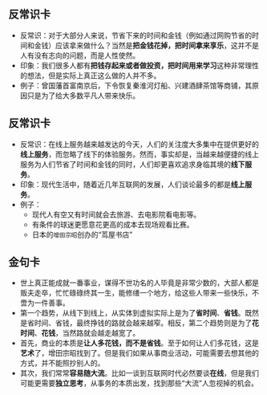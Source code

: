 
## 反常识卡
- 反常识：对于大部分人来说，节省下来的时间和金钱（例如通过网购节省的时间和金钱）应该拿来做什么？当然是**把金钱花掉，把时间拿来享乐**，这并不是人有没有志向的问题，而是人性使然。
- 印象：我们很多人都有**把钱存起来或者做投资，把时间用来学习**这种非常理性的想法，但是实际上真正这么做的人并不多。
- 例子：曾国藩首富南京后，下令恢复秦淮河灯船、兴建酒肆茶馆等商铺，其原因只是为了给大多数平凡人带来快乐。

## 反常识卡
- 反常识：在线上服务越来越发达的今天，人们的关注度大多集中在提供更好的**线上服务**，而忽略了线下的体验服务。然而，事实却是，当越来越便捷的线上服务为人们节省了时间和金钱的同时，人们却更喜欢追求身临其境的**线下服务**。
- 印象：现代生活中，随着近几年互联网的发展，人们谈论最多的都是**线上服务**。
- 例子： 
	- 现代人有空又有时间就会去旅游、去电影院看电影等。
	- 有条件的球迷更愿意花更高的成本去现场观看比赛。
	- 日本的`增田宗昭`创办的“茑屋书店”

## 金句卡
- 世上真正能成就一番事业，谋得不世功名的人毕竟是非常少数的，大部人都是贩夫走卒，忙忙碌碌终其一生，能修缮一个地方，给这些人带来一些快乐，不啻为一件善事。
- 第一个趋势，从线下到线上，从实体到虚拟实际上是为了**省时间**、**省钱**。既然是省时间、省钱，最终挣钱的路就会越来越窄。相反，第二个趋势则是为了**花时间**、**花钱**，当然路就会越走越宽了。
- 首先，商业的本质是**让人多花钱，而不是省钱**。至于如何让人们多花钱，这是**艺术**了，增田宗昭找到了。但是我们如果从事商业活动，可能需要去想其他的方式，并不能照抄别人的。
- 其次，我们常常**容易随大流**。比如一谈到互联网时代必然要谈**在线**，但是我们可能更需要**独立思考**，从事务的本质出发，找到那些“大流”人忽视掉的机会。